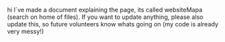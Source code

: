 hi I´ve made a document explaining the page, its called websiteMapa (search on home of files).
If you want to update anything, please also update this, so future volunteers know whats going on (my code is already very messy!)

